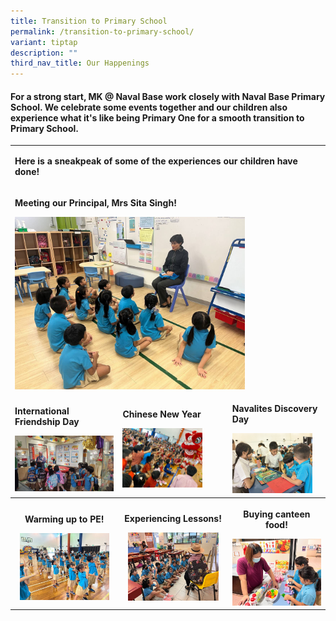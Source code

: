 ```yaml
---
title: Transition to Primary School
permalink: /transition-to-primary-school/
variant: tiptap
description: ""
third_nav_title: Our Happenings
---
```

<h4>For a strong start, MK @ Naval Base work closely with Naval Base Primary School. We celebrate some events together and our children also experience what it's like being Primary One for a smooth transition to Primary School.</h4>
<table style="minWidth: 75px">
<colgroup>
<col>
<col>
<col>
</colgroup>
<tbody>
<tr>
<td rowspan="1" colspan="3">
<p><strong>Here is a sneakpeak of some of the experiences our children have done!</strong>
</p>
</td>
</tr>
<tr>
<td rowspan="1" colspan="3">
<p><strong>Meeting our Principal, Mrs Sita Singh!</strong>
</p>
<div class="isomer-image-wrapper">
<img style="width: 75%;" height="auto" width="100%" alt="" src="/images/2023_K2_Transition_17_.jpg">
</div>
</td>
</tr>
<tr>
<td rowspan="1" colspan="1">
<p><strong>International Friendship Day</strong>
</p>
<div class="isomer-image-wrapper">
<img style="width: 100%" height="auto" width="100%" alt="" src="/images/2023_IFD_4_.jpg">
</div>
</td>
<td rowspan="1" colspan="1">
<p><strong>Chinese New Year</strong>
</p>
<div class="isomer-image-wrapper">
<img style="width: 79%;" height="auto" width="100%" alt="" src="/images/2020_CNY.jpg">
</div>
</td>
<td rowspan="1" colspan="1">
<p><strong>Navalites Discovery Day</strong>
</p>
<div class="isomer-image-wrapper">
<img style="width: 90%;" height="auto" width="100%" alt="" src="/images/2023_Navalites_Discovery_Day.jpg">
</div>
</td>
</tr>
<tr>
<th rowspan="1" colspan="1">
<p>Warming up to PE!</p>
<div class="isomer-image-wrapper">
<img style="width: 90%;" height="auto" width="100%" alt="" src="/images/2023_K2_Transition.jpg">
</div>
</th>
<th rowspan="1" colspan="1">
<p>Experiencing Lessons!</p>
<div class="isomer-image-wrapper">
<img style="width: 90%;" height="auto" width="100%" alt="" src="/images/2023_K2_Transition_4_.jpg">
</div>
</th>
<th rowspan="1" colspan="1">
<p>Buying canteen food!</p>
<div class="isomer-image-wrapper">
<img style="width: 100%" height="auto" width="100%" alt="" src="/images/2023_K2_Transition_21_.jpg">
</div>
</th>
</tr>
</tbody>
</table>
<p></p>